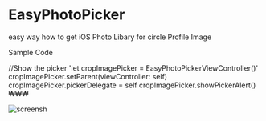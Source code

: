# EasyPhotoPicker

easy way how to get iOS Photo Libary for circle Profile Image

Sample Code

//Show the picker
'let cropImagePicker = EasyPhotoPickerViewController()'
cropImagePicker.setParent(viewController: self)
cropImagePicker.pickerDelegate = self
cropImagePicker.showPickerAlert() ₩₩₩




![screensh](https://i.ibb.co/jWj0DtF/sample.gif)
